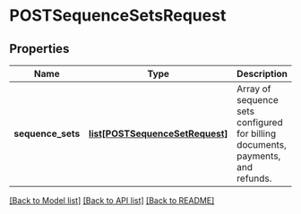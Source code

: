 # POSTSequenceSetsRequest


## Properties
Name | Type | Description | Notes
------------ | ------------- | ------------- | -------------
**sequence_sets** | [**list[POSTSequenceSetRequest]**](POSTSequenceSetRequest.md) | Array of sequence sets configured for billing documents, payments, and refunds.  | [optional] 

[[Back to Model list]](../README.md#documentation-for-models) [[Back to API list]](../README.md#documentation-for-api-endpoints) [[Back to README]](../README.md)



